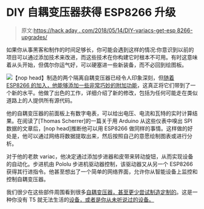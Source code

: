 # DIY 自耦变压器获得 ESP8266 升级

> 原文:[https://hack aday . com/2018/05/14/DIY-variacs-get-esp 8266-upgrades/](https://hackaday.com/2018/05/14/diy-variacs-get-esp8266-upgrades/)

如果你从事黑客和制作的时间足够长，你可能会遇到这样的情况:你意识到以前的项目可以通过添加技术来改进，而这些技术在你构建它时根本不可用。有时这意味着从头开始，但偶尔你运气好，可以硬塞进一些新装备，而不必回到绘图板。

[![](../Images/4a99135f3cd96690a9f024dfa35b929f.png)](https://hackaday.com/wp-content/uploads/2018/05/espvariac_detail.jpg)【nop head】制造的两个隔离自耦变压器已经令人印象深刻，但[随着 ESP8266 的加入，他能够添加一些非常巧妙的附加功能](http://hydraraptor.blogspot.com/2018/04/esp8266-spi-spy.html)，这真正将它们带到了一个新的水平。他做了出色的工作，详细介绍了新的修改，包括为任何可能走在类似道路上的人提供所有源代码。

他的自耦变压器的前面板上有数字电表，可以给出电压、电流和瓦特的实时计算结果。在阅读了[Thomas Scherrer]的一篇关于用 Arduino 从这些仪表中嗅出 SPI 数据的文章后，[nop head]推断他可以用 ESP8266 做同样的事情。这样做的好处是，他可以通过网络将数据提取出来，然后按照自己的意愿绘制图表或进行分析。

对于他的老款 variac，他决定通过添加步进器和皮带来转动旋钮，从而实现设备的自动化。步进机由 Pololu 步进机驱动器控制，该驱动器又从另一个 ESP8266 获得其行进指令。他甚至想出了一个简单的网络界面，允许你从智能设备上监控和控制自耦变压器。

我们很少在这些部件周围看到很多[自耦变压器，甚至更少尝试](https://hackaday.com/2017/09/09/things-learned-from-hot-wire-cutting-a-droids-body/)[制造定制的](https://hackaday.com/2016/05/15/taming-a-variac-with-a-thermistor/)。这是一种你没有 T5 就无法生活的[设备，或者是你从未听说过的设备。](https://hackaday.com/2017/10/13/what-tools-do-you-reach-for-first/)